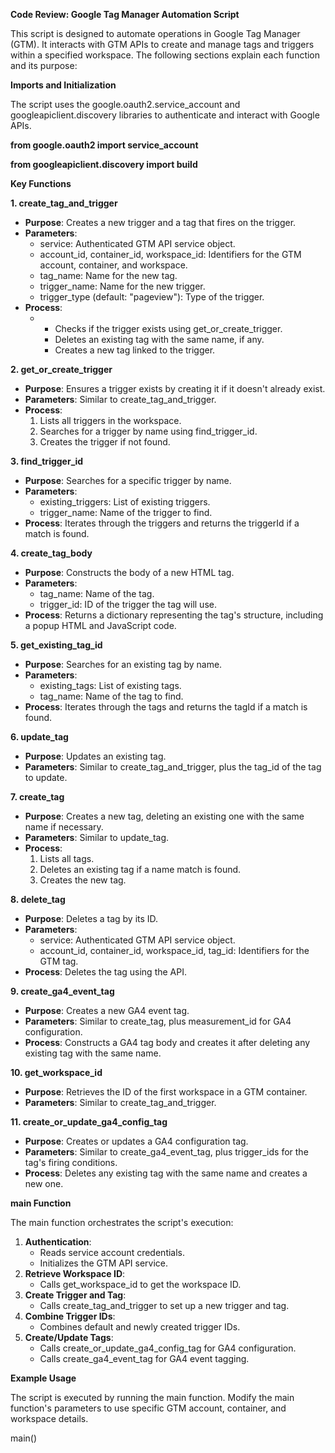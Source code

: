 **Code Review: Google Tag Manager Automation Script**

This script is designed to automate operations in Google Tag Manager (GTM). It interacts with GTM APIs to create and manage tags and triggers within a specified workspace. The following sections explain each function and its purpose:

**Imports and Initialization**

The script uses the google.oauth2.service\_account and googleapiclient.discovery libraries to authenticate and interact with Google APIs.

**from google.oauth2 import service\_account**

**from googleapiclient.discovery import build**

**Key Functions**

**1\. create\_tag\_and\_trigger**

*   **Purpose**: Creates a new trigger and a tag that fires on the trigger.
*   **Parameters**:
    *   service: Authenticated GTM API service object.
    *   account\_id, container\_id, workspace\_id: Identifiers for the GTM account, container, and workspace.
    *   tag\_name: Name for the new tag.
    *   trigger\_name: Name for the new trigger.
    *   trigger\_type (default: "pageview"): Type of the trigger.
*   **Process**:
    *   *   Checks if the trigger exists using get\_or\_create\_trigger.
        *   Deletes an existing tag with the same name, if any.
        *   Creates a new tag linked to the trigger.

**2\. get\_or\_create\_trigger**

*   **Purpose**: Ensures a trigger exists by creating it if it doesn't already exist.
*   **Parameters**: Similar to create\_tag\_and\_trigger.
*   **Process**:
    1.  Lists all triggers in the workspace.
    2.  Searches for a trigger by name using find\_trigger\_id.
    3.  Creates the trigger if not found.

**3\. find\_trigger\_id**

*   **Purpose**: Searches for a specific trigger by name.
*   **Parameters**:
    *   existing\_triggers: List of existing triggers.
    *   trigger\_name: Name of the trigger to find.
*   **Process**: Iterates through the triggers and returns the triggerId if a match is found.

**4\. create\_tag\_body**

*   **Purpose**: Constructs the body of a new HTML tag.
*   **Parameters**:
    *   tag\_name: Name of the tag.
    *   trigger\_id: ID of the trigger the tag will use.
*   **Process**: Returns a dictionary representing the tag's structure, including a popup HTML and JavaScript code.

**5\. get\_existing\_tag\_id**

*   **Purpose**: Searches for an existing tag by name.
*   **Parameters**:
    *   existing\_tags: List of existing tags.
    *   tag\_name: Name of the tag to find.
*   **Process**: Iterates through the tags and returns the tagId if a match is found.

**6\. update\_tag**

*   **Purpose**: Updates an existing tag.
*   **Parameters**: Similar to create\_tag\_and\_trigger, plus the tag\_id of the tag to update.

**7\. create\_tag**

*   **Purpose**: Creates a new tag, deleting an existing one with the same name if necessary.
*   **Parameters**: Similar to update\_tag.
*   **Process**:
    1.  Lists all tags.
    2.  Deletes an existing tag if a name match is found.
    3.  Creates the new tag.

**8\. delete\_tag**

*   **Purpose**: Deletes a tag by its ID.
*   **Parameters**:
    *   service: Authenticated GTM API service object.
    *   account\_id, container\_id, workspace\_id, tag\_id: Identifiers for the GTM tag.
*   **Process**: Deletes the tag using the API.

**9\. create\_ga4\_event\_tag**

*   **Purpose**: Creates a new GA4 event tag.
*   **Parameters**: Similar to create\_tag, plus measurement\_id for GA4 configuration.
*   **Process**: Constructs a GA4 tag body and creates it after deleting any existing tag with the same name.

**10\. get\_workspace\_id**

*   **Purpose**: Retrieves the ID of the first workspace in a GTM container.
*   **Parameters**: Similar to create\_tag\_and\_trigger.

**11\. create\_or\_update\_ga4\_config\_tag**

*   **Purpose**: Creates or updates a GA4 configuration tag.
*   **Parameters**: Similar to create\_ga4\_event\_tag, plus trigger\_ids for the tag's firing conditions.
*   **Process**: Deletes any existing tag with the same name and creates a new one.

**main Function**

The main function orchestrates the script's execution:

1.  **Authentication**:
    *   Reads service account credentials.
    *   Initializes the GTM API service.
2.  **Retrieve Workspace ID**:
    *   Calls get\_workspace\_id to get the workspace ID.
3.  **Create Trigger and Tag**:
    *   Calls create\_tag\_and\_trigger to set up a new trigger and tag.
4.  **Combine Trigger IDs**:
    *   Combines default and newly created trigger IDs.
5.  **Create/Update Tags**:
    *   Calls create\_or\_update\_ga4\_config\_tag for GA4 configuration.
    *   Calls create\_ga4\_event\_tag for GA4 event tagging.

**Example Usage**

The script is executed by running the main function. Modify the main function's parameters to use specific GTM account, container, and workspace details.

main()